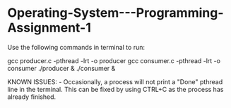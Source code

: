 # Operating-System---Programming-Assignment-1

Use the following commands in terminal to run:

gcc producer.c -pthread -lrt -o producer
gcc consumer.c -pthread -lrt -o consumer
./producer & ./consumer & 

KNOWN ISSUES:
    - Occasionally, a process will not print a "Done" pthread line in the terminal. This can
      be fixed by using CTRL+C as the process has already finished.
